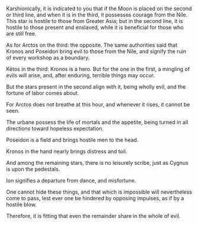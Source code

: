 Karshionically, it is indicated to you that if the Moon is placed on the second or third line, and when it is in the third, it possesses courage from the Nile. This star is hostile to those from Greater Asia; but in the second line, it is hostile to those present and enslaved, while it is beneficial for those who are still free.

As for Arctos on the third: the opposite. The same authorities said that Kronos and Poseidon bring evil to those from the Nile, and signify the ruin of every workshop as a boundary.

Kētos in the third: Kronos is a hero. But for the one in the first, a mingling of evils will arise, and, after enduring, terrible things may occur.

But the stars present in the second align with it, being wholly evil, and the fortune of labor comes about.

For Arctos does not breathe at this hour, and whenever it rises, it cannot be seen.

The urbane possess the life of mortals and the appetite, being turned in all directions toward hopeless expectation.

Poseidon is a field and brings hostile men to the head.

Kronos in the hand nearly brings distress and toil.

And among the remaining stars, there is no leisurely scribe, just as Cygnus is upon the pedestals.

Ion signifies a departure from dance, and misfortune.

One cannot hide these things, and that which is impossible will nevertheless come to pass, lest ever one be hindered by opposing impulses, as if by a hostile blow.

Therefore, it is fitting that even the remainder share in the whole of evil.